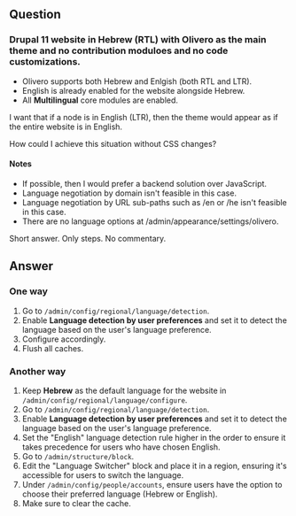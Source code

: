 ## Question

### Drupal 11 website in Hebrew (RTL) with Olivero as the main theme and no contribution moduloes and no code customizations.

* Olivero supports both Hebrew and Enlgish (both RTL and LTR).
* English is already enabled for the website alongside Hebrew.
* All **Multilingual** core modules are enabled.

I want that if a node is in English (LTR), then the theme would appear as if the entire website is in English.

How could I achieve this situation without CSS changes?

#### Notes

* If possible, then I would prefer a backend solution over JavaScript.
* Language negotiation by domain isn't feasible in this case.
* Language negotiation by URL sub-paths such as /en or /he isn't feasible in this case.
* There are no language options at /admin/appearance/settings/olivero.

Short answer. Only steps. No commentary.

## Answer

### One way

1. Go to `/admin/config/regional/language/detection`.
1. Enable **Language detection by user preferences** and set it to detect the language based on the user's language preference.
1. Configure accordingly.
1. Flush all caches.

### Another way

1. Keep **Hebrew** as the default language for the website in `/admin/config/regional/language/configure`.
2. Go to `/admin/config/regional/language/detection`.
3. Enable **Language detection by user preferences** and set it to detect the language based on the user's language preference.
4. Set the "English" language detection rule higher in the order to ensure it takes precedence for users who have chosen English.
5. Go to `/admin/structure/block`.
6. Edit the "Language Switcher" block and place it in a region, ensuring it's accessible for users to switch the language.
7. Under `/admin/config/people/accounts`, ensure users have the option to choose their preferred language (Hebrew or English).
8. Make sure to clear the cache.
